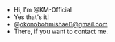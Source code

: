 - Hi, I’m @KM-Official
- Yes that's it!
- @okonobohmishael1@gmail.com
- There, if you want to contact me.

<!---
KM-Official/KM-Official is a ✨ special ✨ repository because its `README.md` (this file) appears on your GitHub profile.
You can click the Preview link to take a look at your changes.
--->
